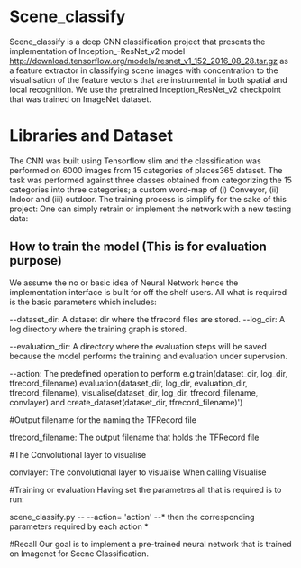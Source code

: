 # Scene_classify
Scene_classify is a deep CNN classification project that presents the implementation of Inception_-ResNet_v2 model http://download.tensorflow.org/models/resnet_v1_152_2016_08_28.tar.gz as a feature extractor in classifying scene images with concentration to the visualisation of the feature vectors that are instrumental in both spatial and local recognition. We use the pretrained Inception_ResNet_v2 checkpoint that was trained on ImageNet dataset.

# Libraries and Dataset
The CNN was built using Tensorflow slim and the classification was performed on 6000 images from 15 categories of places365 dataset. The task was performed against three classes obtained from categorizing the 15 categories into three categories; a custom word-map of (i) Conveyor, (ii) Indoor and (iii) outdoor.
The training process is simplify for the sake of this project:
One can simply retrain or implement the network with a new testing data:

## How to train the model (This is for evaluation purpose)

We assume the no or basic idea of Neural Network hence the implementation interface is built for off the shelf users.
All what is required is the basic parameters which includes:

--dataset_dir: A dataset dir where the tfrecord files are stored.
--log_dir: A log directory where the training graph is stored.

--evaluation_dir: A directory where the evaluation steps will be saved because the model performs the training and evaluation under supervsion.

--action: The predefined operation to perform e.g 
        train(dataset_dir, log_dir, tfrecord_filename)
        evaluation(dataset_dir, log_dir, evaluation_dir, tfrecord_filename),
        visualise(dataset_dir, log_dir, tfrecord_filename, convlayer) and 
        create_dataset(dataset_dir, tfrecord_filename)')

#Output filename for the naming the TFRecord file

tfrecord_filename: The output filename that holds the TFRecord file

#The Convolutional layer to visualise

convlayer: The convolutional layer to visualise When calling Visualise

#Training or evaluation
Having set the parametres all that is required is to run:

scene_classify.py -- --action= 'action' --*
then the corresponding parameters required by each action *


#Recall Our goal is to implement a pre-trained neural network that is trained on Imagenet for Scene Classification.
